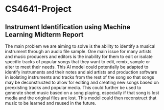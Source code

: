 # CS4641-Project

## Instrument Identification using Machine Learning Midterm Report

The main problem we are aiming to solve is the ability to identify a musical instrument through an audio file sample. One main issue for many artists and music producers and editors is the inability for them to edit or isolate specific tracks of popular songs that they want to edit, remix, sample or alter to meet their needs. This AI model could potentially be adapted to identify instruments and their notes and aid artists and production software in isolating instruments and tracks from the rest of the song so that songs may be deconstructed to allow for editing and creating new songs based on preexisting tracks and popular media. This could further be used to generate sheet music based on a song playing, especially if that song is lost media and the original files are lost. This model could then reconstruct that music to be learned and reused in the future.
